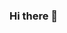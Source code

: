 ### Hi there 👋

<!--
**mikepisko/mikepisko** is a ✨ _special_ ✨ repository because its `README.md` (this file) appears on your GitHub profile.

Here are some ideas to get you started:

- 🔭 I’m currently working on creating by first repo with iac and deployment...
- 🌱 I’m currently learning the basics of github...
- 👯 I’m looking to collaborate on anything Azure...
- 🤔 I’m looking for help with creating infrastcutre as code...
- 💬 Ask me about ...
-->
